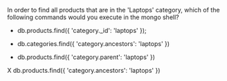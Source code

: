 In order to find all products that are in the 'Laptops' category, which of the following commands would you execute in the mongo shell?

- db.products.find({ 'category._id': 'laptops' });

- db.categories.find({ 'category.ancestors': 'laptops' })

- db.products.find({ 'category.parent': 'laptops' })

X  db.products.find({ 'category.ancestors': 'laptops' })